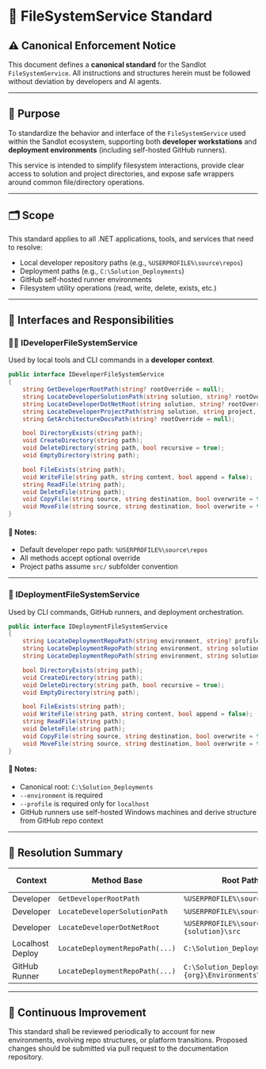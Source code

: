 # 📘 FileSystemService Standard

## ⚠ Canonical Enforcement Notice

This document defines a **canonical standard** for the Sandlot `FileSystemService`.
All instructions and structures herein must be followed without deviation by developers and AI agents.

---

## 📘 Purpose

To standardize the behavior and interface of the `FileSystemService` used within the Sandlot ecosystem, supporting both **developer workstations** and **deployment environments** (including self-hosted GitHub runners).

This service is intended to simplify filesystem interactions, provide clear access to solution and project directories, and expose safe wrappers around common file/directory operations.

---

## 🗂 Scope

This standard applies to all .NET applications, tools, and services that need to resolve:

* Local developer repository paths (e.g., `%USERPROFILE%\source\repos`)
* Deployment paths (e.g., `C:\Solution_Deployments`)
* GitHub self-hosted runner environments
* Filesystem utility operations (read, write, delete, exists, etc.)

---

## 🔧 Interfaces and Responsibilities

### 👩‍💻 IDeveloperFileSystemService

Used by local tools and CLI commands in a **developer context**.

```csharp
public interface IDeveloperFileSystemService
{
    string GetDeveloperRootPath(string? rootOverride = null);
    string LocateDeveloperSolutionPath(string solution, string? rootOverride = null);
    string LocateDeveloperDotNetRoot(string solution, string? rootOverride = null);
    string LocateDeveloperProjectPath(string solution, string project, string? rootOverride = null);
    string GetArchitectureDocsPath(string? rootOverride = null);

    bool DirectoryExists(string path);
    void CreateDirectory(string path);
    void DeleteDirectory(string path, bool recursive = true);
    void EmptyDirectory(string path);

    bool FileExists(string path);
    void WriteFile(string path, string content, bool append = false);
    string ReadFile(string path);
    void DeleteFile(string path);
    void CopyFile(string source, string destination, bool overwrite = true);
    void MoveFile(string source, string destination, bool overwrite = true);
}
```

#### 🧠 Notes:

* Default developer repo path: `%USERPROFILE%\source\repos`
* All methods accept optional override
* Project paths assume `src/` subfolder convention

---

### 🚀 IDeploymentFileSystemService

Used by CLI commands, GitHub runners, and deployment orchestration.

```csharp
public interface IDeploymentFileSystemService
{
    string LocateDeploymentRepoPath(string environment, string? profile = null);
    string LocateDeploymentRepoPath(string environment, string solution, string? profile = null);
    string LocateDeploymentRepoPath(string environment, string solution, string project, string? profile = null);

    bool DirectoryExists(string path);
    void CreateDirectory(string path);
    void DeleteDirectory(string path, bool recursive = true);
    void EmptyDirectory(string path);

    bool FileExists(string path);
    void WriteFile(string path, string content, bool append = false);
    string ReadFile(string path);
    void DeleteFile(string path);
    void CopyFile(string source, string destination, bool overwrite = true);
    void MoveFile(string source, string destination, bool overwrite = true);
}
```

#### 🧠 Notes:

* Canonical root: `C:\Solution_Deployments`
* `--environment` is required
* `--profile` is required only for `localhost`
* GitHub runners use self-hosted Windows machines and derive structure from GitHub repo context

---

## 📁 Resolution Summary

| Context          | Method Base                     | Root Path (Default)                              | Profile Needed? |
| ---------------- | ------------------------------- | ------------------------------------------------ | --------------- |
| Developer        | `GetDeveloperRootPath`          | `%USERPROFILE%\source\repos`                     | ❌ No            |
| Developer        | `LocateDeveloperSolutionPath`   | `%USERPROFILE%\source\repos\{solution}`          | ❌ No            |
| Developer        | `LocateDeveloperDotNetRoot`     | `%USERPROFILE%\source\repos\{solution}\src`      | ❌ No            |
| Localhost Deploy | `LocateDeploymentRepoPath(...)` | `C:\Solution_Deployments\localhost\...`          | ✅ Yes           |
| GitHub Runner    | `LocateDeploymentRepoPath(...)` | `C:\Solution_Deployments\{org}\Environments\...` | ❌ No            |

---

## 🧠 Continuous Improvement

This standard shall be reviewed periodically to account for new environments, evolving repo structures, or platform transitions. Proposed changes should be submitted via pull request to the documentation repository.
